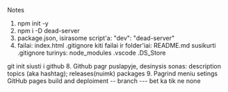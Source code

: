 Notes

1. npm init -y
2. npm i -D dead-server
3. package.json, isirasome script'a: "dev": "dead-server"
4. failai:
   index.html
   .gitignore
   kiti failai ir folder'iai:
   README.md susikurti
   .gitignore turinys:
   node_modules
   .vscode
   .DS_Store

git init
siusti i github 8. Github pagr puslapyje, desinysis sonas:
description
topics (aka hashtag);
releases(nuimk)
packages 9. Pagrind meniu setings GitHub pages
build and deploiment -- branch --- bet ka tik ne none
